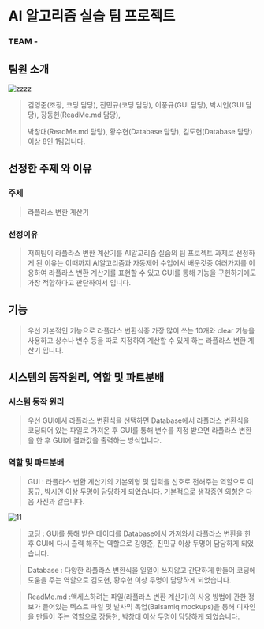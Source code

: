 # AI 알고리즘 실습 팀 프로젝트
### TEAM - 
## 팀원 소개
![zzzz](https://user-images.githubusercontent.com/89188607/141059040-12b4b387-5c34-465b-847c-3564cfa2f547.JPG)


> 김영준(조장, 코딩 담당), 
> 진민규(코딩 담당),
> 이풍규(GUI 담당), 
> 박시언(GUI 담당), 
> 장동현(ReadMe.md 담당),
>
>
> 박창대(ReadMe.md 담당), 
> 황수현(Database 담당), 
> 김도현(Database 담당) 
> 이상 8인 1팀입니다.                     
## 선정한 주제 와 이유
### 주제
> 라플라스 변환 계산기
### 선정이유
> 저희팀이 라플라스 변환 계산기를 AI알고리즘 실습의 팀 프로젝트 과제로 선정하게 된 이유는 이때까지 AI알고리즘과 자동제어 수업에서 배운것중 여러가지를 이용하여 라플라스 변환 계산기를 표현할 수 있고 GUI를 통해 기능을 구현하기에도 가장 적합하다고 판단하여서 입니다.
## 기능
> 우선 기본적인 기능으로 라플라스 변환식중 가장 많이 쓰는 10개와 clear 기능을 사용하고 상수나 변수 등을 따로 지정하여 계산할 수 있게 하는 라플라스 변환 계산기 입니다.
## 시스템의 동작원리, 역할 및 파트분배
### 시스템 동작 원리
>우선 GUI에서 라플라스 변환식을 선택하면 Database에서 라플라스 변환식을 코딩되어 있는 파일로 가져온 후 GUI를 통해 변수를 지정 받으면 라플라스 변환을 한 후 GUI에 결과값을 출력하는 방식입니다.
### 역할 및 파트분배
> GUI : 라플라스 변환 계산기의 기본외형 및 입력을 신호로 전해주는 역할으로 이풍규, 박시언 이상 두명이 담당하게 되었습니다. 기본적으로 생각중인 외형은 다음 사진과 같습니다.


![11](https://user-images.githubusercontent.com/89117576/140934304-5d8a2e86-0cab-4139-9368-6f504b74fbb3.PNG)


> 코딩 : GUI를 통해 받은 데이터를 Database에서 가져와서 라플라스 변환을 한 후 GUI에 다시 출력 해주는 역할으로 김영준, 진민규 이상 두명이 담당하게 되었습니다.


> Database : 다양한 라플라스 변환식을 일일이 쓰지않고 간단하게 만들어 코딩에 도움을 주는 역할으로 김도현, 황수현 이상 두명이 담당하게 되었습니다.


> ReadMe.md :액세스하려는 파일(라플라스 변환 계산기)의 사용 방법에 관한 정보가 들어있는 텍스트 파일 및 발사믹 목업(Balsamiq mockups)을 통해 디자인을 만들어 주는 역할으로 장동현, 박창대 이상 두명이 담당하게 되었습니다.
